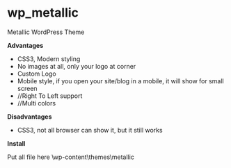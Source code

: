 wp_metallic
===========

Metallic WordPress Theme 

**Advantages**

* CSS3, Modern styling
* No images at all, only your logo at corner
* Custom Logo
* Mobile style, if you open your site/blog in a mobile, it will show for small screen
* //Right To Left support
* //Multi colors

**Disadvantages**

* CSS3, not all browser can show it, but it still works

**Install**

Put all file here \wp-content\themes\metallic
